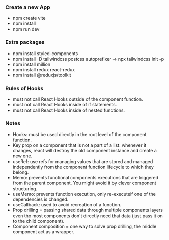 ### Create a new App 

- npm create vite 
- npm install 
- npm run dev 

### Extra packages 

- npm install styled-components 
- npm install -D tailwindcss postcss autoprefixer -> npx tailwindcss init -p 
- npm install million 
- npm install redux react-redux 
- npm install @reduxjs/toolkit 

### Rules of Hooks 

- must not call React Hooks outside of the component function. 
- must not call React Hooks inside of if statements. 
- must not call React Hooks inside of nested functions. 

### Notes 

- Hooks: must be used directly in the root level of the component function. 
- Key prop on a component that is not a part of a list: whenever it changes, react will destroy the old component instance and create a new one. 
- useRef: use refs for managing values that are stored and managed independently from the component function lifecycle to which they belong. 
- Memo: prevents functional components executions that are triggered from the parent component. You might avoid it by clever component structuring. 
- useMemo: prevents function execution, only re-executeif one of the dependencies is changed. 
- useCallback: used to avoid recreation of a function. 
- Prop drilling = passing shared data through multiple components layers even tho most components don't directly need that data (just pass it on to the child component). 
- Component composition = one way to solve prop drilling, the middle component act as a wrapper. 
